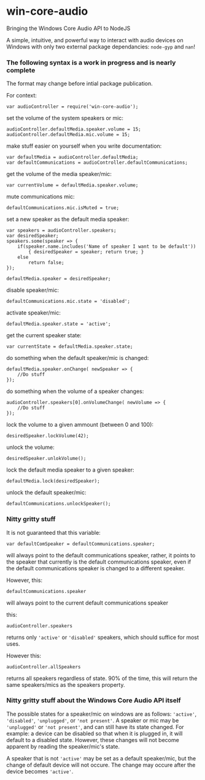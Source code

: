 # win-core-audio
Bringing the Windows Core Audio API to NodeJS

A simple, intuitive, and powerful way to interact with audio devices on Windows with only two external package dependancies: `node-gyp` and `nan`!

### The following syntax is a work in progress and is nearly complete
The format may change before intial package publication.

For context:

    var audioController = require('win-core-audio');

set the volume of the system speakers or mic:

    audioController.defaultMedia.speaker.volume = 15;
    audioController.defaultMedia.mic.volume = 15;

make stuff easier on yourself when you write documentation:

    var defaultMedia = audioController.defaultMedia;
    var defaultCommunications = audioController.defaultCommunications;

get the volume of the media speaker/mic:

    var currentVolume = defaultMedia.speaker.volume;

mute communications mic:

    defaultCommunications.mic.isMuted = true;

set a new speaker as the default media speaker:

    var speakers = audioController.speakers;
    var desiredSpeaker;
    speakers.some(speaker => {
        if(speaker.name.includes('Name of speaker I want to be default'))
            { desiredSpeaker = speaker; return true; }
        else
            return false;
    });

    defaultMedia.speaker = desiredSpeaker;

disable speaker/mic:

    defaultCommunications.mic.state = 'disabled';

activate speaker/mic:

    defaultMedia.speaker.state = 'active';

get the current speaker state:

    var currentState = defaultMedia.speaker.state;

do something when the default speaker/mic is changed:

    defaultMedia.speaker.onChange( newSpeaker => {
        //Do stuff
    });

do something when the volume of a speaker changes:

    audioController.speakers[0].onVolumeChange( newVolume => {
        //Do stuff
    });

lock the volume to a given ammount (between 0 and 100):

    desiredSpeaker.lockVolume(42);

unlock the volume:

    desiredSpeaker.unlokVolume();

lock the default media speaker to a given speaker:

    defaultMedia.lock(desiredSpeaker);

unlock the default  speaker/mic:

    defaultCommunications.unlockSpeaker();

### Nitty gritty stuff

It is not guaranteed that this variable:

    var defaultComSpeaker = defaultCommunications.speaker;

will always point to the default communications speaker, rather, it points to the speaker that currently is the default communications speaker,
even if the default communications speaker is changed to a different speaker.

However, this:

    defaultCommunications.speaker

will always point to the current default communications speaker

this:

    audioController.speakers

returns only `'active'` or `'disabled'` speakers, which should suffice for most uses. 

However this:

    audioController.allSpeakers

returns all speakers regardless of state. 90% of the time, this will return the same speakers/mics as the speakers property.

### Nitty gritty stuff about the Windows Core Audio API itself

The possible states for a speaker/mic on windows are as follows: `'active'`, `'disabled'`, `'unplugged'`, or `'not present'`.
A speaker or mic may be `'unplugged'` or `'not present'`, and can still have its state changed. For example: a device can be disabled so that when it is plugged in, it will default to a disabled state.
However, these changes will not become apparent by reading the speaker/mic's state.

A speaker that is not `'active'` may be set as a default speaker/mic, but the change of default device will not occure. The change may occure after the device becomes `'active'`.
